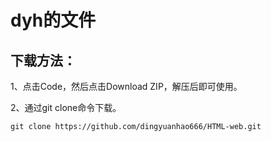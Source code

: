 # dyh的文件

## 下载方法：
1、点击Code，然后点击Download ZIP，解压后即可使用。

2、通过git clone命令下载。

` git clone https://github.com/dingyuanhao666/HTML-web.git `

